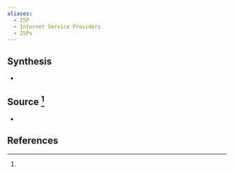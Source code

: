 ```yaml
---
aliases:
  - ISP
  - Internet Service Providers
  - ISPs
---
```

## Synthesis
- 
## Source [^1]
- 
## References

[^1]: